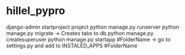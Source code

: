 # hillel_pypro

django-admin startproject project
python manage.py runserver
python manage.py migrate -> Creates tabs to db
python manage.py createsuperuser
python manage.py startapp #FolderName -> go to settings.py and add to INSTALED_APPS #FolderName